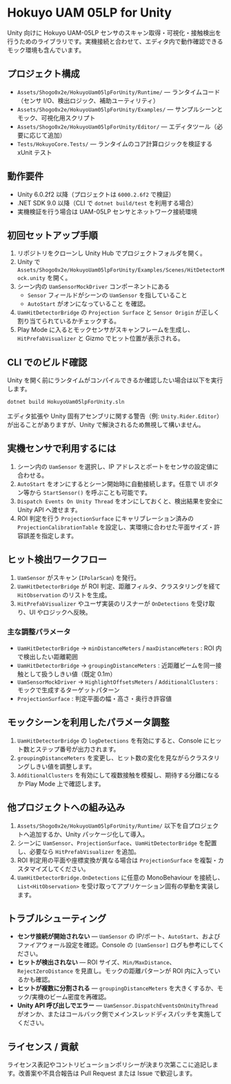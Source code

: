# Hokuyo UAM 05LP for Unity

Unity 向けに Hokuyo UAM-05LP センサのスキャン取得・可視化・接触検出を行うためのライブラリです。実機接続と合わせて、エディタ内で動作確認できるモック環境も含んでいます。

## プロジェクト構成
- `Assets/Shogo0x2e/HokuyoUam05lpForUnity/Runtime/` — ランタイムコード（センサ I/O、検出ロジック、補助ユーティリティ）
- `Assets/Shogo0x2e/HokuyoUam05lpForUnity/Examples/` — サンプルシーンとモック、可視化用スクリプト
- `Assets/Shogo0x2e/HokuyoUam05lpForUnity/Editor/` — エディタツール（必要に応じて追加）
- `Tests/HokuyoCore.Tests/` — ランタイムのコア計算ロジックを検証する xUnit テスト

## 動作要件
- Unity 6.0.2f2 以降（プロジェクトは `6000.2.6f2` で検証）
- .NET SDK 9.0 以降（CLI で `dotnet build/test` を利用する場合）
- 実機検証を行う場合は UAM-05LP センサとネットワーク接続環境

## 初回セットアップ手順
1. リポジトリをクローンし Unity Hub でプロジェクトフォルダを開く。
2. Unity で `Assets/Shogo0x2e/HokuyoUam05lpForUnity/Examples/Scenes/HitDetectorMock.unity` を開く。
3. シーン内の `UamSensorMockDriver` コンポーネントにある
   - `Sensor` フィールドがシーンの `UamSensor` を指していること
   - `AutoStart` がオンになっていること
   を確認。
4. `UamHitDetectorBridge` の `Projection Surface` と `Sensor Origin` が正しく割り当てられているかチェックする。
5. Play Mode に入るとモックセンサがスキャンフレームを生成し、`HitPrefabVisualizer` と Gizmo でヒット位置が表示される。

## CLI でのビルド確認
Unity を開く前にランタイムがコンパイルできるか確認したい場合は以下を実行します。

```bash
dotnet build HokuyoUam05lpForUnity.sln
```

エディタ拡張や Unity 固有アセンブリに関する警告（例: `Unity.Rider.Editor`）が出ることがありますが、Unity で解決されるため無視して構いません。

## 実機センサで利用するには
1. シーン内の `UamSensor` を選択し、IP アドレスとポートをセンサの設定値に合わせる。
2. `AutoStart` をオンにするとシーン開始時に自動接続します。任意で UI ボタン等から `StartSensor()` を呼ぶことも可能です。
3. `Dispatch Events On Unity Thread` をオンにしておくと、検出結果を安全に Unity API へ渡せます。
4. ROI 判定を行う `ProjectionSurface` にキャリブレーション済みの `ProjectionCalibrationTable` を設定し、実環境に合わせた平面サイズ・許容誤差を指定します。

## ヒット検出ワークフロー
1. `UamSensor` がスキャン (`IPolarScan`) を発行。
2. `UamHitDetectorBridge` が ROI 判定、距離フィルタ、クラスタリングを経て `HitObservation` のリストを生成。
3. `HitPrefabVisualizer` やユーザ実装のリスナーが `OnDetections` を受け取り、UI やロジックへ反映。

### 主な調整パラメータ
- `UamHitDetectorBridge` → `minDistanceMeters` / `maxDistanceMeters` : ROI 内で検出したい距離範囲
- `UamHitDetectorBridge` → `groupingDistanceMeters` : 近距離ビームを同一接触として扱うしきい値（既定 0.1m）
- `UamSensorMockDriver` → `HighlightOffsetsMeters` / `AdditionalClusters` : モックで生成するターゲットパターン
- `ProjectionSurface` : 判定平面の幅・高さ・奥行き許容値

## モックシーンを利用したパラメータ調整
1. `UamHitDetectorBridge` の `logDetections` を有効にすると、Console にヒット数とステップ番号が出力されます。
2. `groupingDistanceMeters` を変更し、ヒット数の変化を見ながらクラスタリングしきい値を調整します。
3. `AdditionalClusters` を有効にして複数接触を模擬し、期待する分離になるか Play Mode 上で確認します。

## 他プロジェクトへの組み込み
1. `Assets/Shogo0x2e/HokuyoUam05lpForUnity/Runtime/` 以下を自プロジェクトへ追加するか、Unity パッケージ化して導入。
2. シーンに `UamSensor`、`ProjectionSurface`、`UamHitDetectorBridge` を配置し、必要なら `HitPrefabVisualizer` を追加。
3. ROI 判定用の平面や座標変換が異なる場合は `ProjectionSurface` を複製・カスタマイズしてください。
4. `UamHitDetectorBridge.OnDetections` に任意の MonoBehaviour を接続し、`List<HitObservation>` を受け取ってアプリケーション固有の挙動を実装します。

## トラブルシューティング
- **センサ接続が開始されない** — `UamSensor` の IP/ポート、`AutoStart`、およびファイアウォール設定を確認。Console の `[UamSensor]` ログも参考にしてください。
- **ヒットが検出されない** — ROI サイズ、`Min/MaxDistance`、`RejectZeroDistance` を見直し。モックの距離パターンが ROI 内に入っているかも確認。
- **ヒットが複数に分割される** — `groupingDistanceMeters` を大きくするか、モック/実機のビーム密度を再確認。
- **Unity API 呼び出しでエラー** — `UamSensor.DispatchEventsOnUnityThread` がオンか、またはコールバック側でメインスレッドディスパッチを実施してください。

## ライセンス / 貢献
ライセンス表記やコントリビューションポリシーが決まり次第ここに追記します。改善案や不具合報告は Pull Request または Issue で歓迎します。
